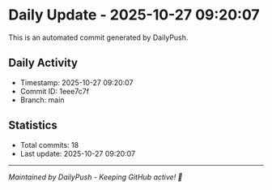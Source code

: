 # Daily Update - 2025-10-27 09:20:07

This is an automated commit generated by DailyPush.

## Daily Activity
- Timestamp: 2025-10-27 09:20:07
- Commit ID: 1eee7c7f
- Branch: main

## Statistics
- Total commits: 18
- Last update: 2025-10-27 09:20:07

---
*Maintained by DailyPush - Keeping GitHub active! 🚀*
